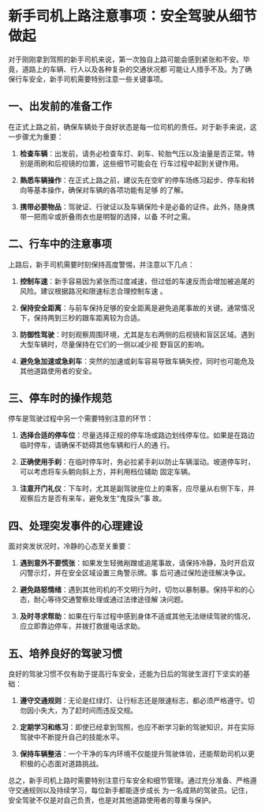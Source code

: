 # 新手司机上路注意事项：安全驾驶从细节做起

对于刚刚拿到驾照的新手司机来说，第一次独自上路可能会感到紧张和不安。毕竟，道路上的车辆、行人以及各种复杂的交通状况都
可能让人措手不及。为了确保行车安全，新手司机需要特别注意一些关键事项。

## 一、出发前的准备工作

在正式上路之前，确保车辆处于良好状态是每一位司机的责任。对于新手来说，这一步骤尤为重要：

1. **检查车辆**：出发前，请务必检查车灯、刹车、轮胎气压以及油量是否正常。特别是雨刷和后视镜的位置，这些细节可能会在
行车过程中起到关键作用。

2. **熟悉车辆操作**：在正式上路之前，建议先在空旷的停车场练习起步、停车和转向等基本操作，确保对车辆的各项功能有足够
的了解。

3. **携带必要物品**：驾驶证、行驶证以及车辆保险卡是必备的证件。此外，随身携带一把雨伞或折叠雨衣也是明智的选择，以备
不时之需。

## 二、行车中的注意事项

上路后，新手司机需要时刻保持高度警惕，并注意以下几点：

1. **控制车速**：新手容易因为紧张而过度减速，但过低的车速反而会增加被追尾的风险。建议根据路况和限速标志合理控制车速
。

2. **保持安全距离**：与前车保持足够的安全距离是避免追尾事故的关键。通常情况下，保持两到三秒的跟车距离较为合适。

3. **防御性驾驶**：时刻观察周围环境，尤其是左右两侧的后视镜和盲区区域。遇到大型车辆时，尽量保持在它们的一侧以减少视
野盲区的影响。

4. **避免急加速或急刹车**：突然的加速或刹车容易导致车辆失控，同时也可能危及其他道路使用者的安全。

## 三、停车时的操作规范

停车是驾驶过程中另一个需要特别注意的环节：

1. **选择合适的停车位**：尽量选择正规的停车场或路边划线停车位。如果是在路边临时停车，请确保不妨碍其他车辆和行人的通
行。

2. **正确使用手刹**：在临时停车时，务必拉紧手刹以防止车辆溜动。坡道停车时，可以考虑将车头朝向斜上方，并利用档位辅助
固定车辆。

3. **注意开门礼仪**：下车时，尤其是副驾驶座位上的乘客，应尽量从右侧下车，并观察后方是否有来车，避免发生“鬼探头”事
故。

## 四、处理突发事件的心理建设

面对突发状况时，冷静的心态至关重要：

1. **遇到意外不要慌张**：如果发生轻微剐蹭或追尾事故，请保持冷静，及时开启双闪警示灯，并在安全区域设置三角警示牌。事
后可通过保险途径解决争议。

2. **避免路怒情绪**：遇到其他司机的不文明行为时，切勿以暴制暴。保持平和的心态，耐心等待交通警察处理或通过法律途径解
决问题。

3. **及时寻求帮助**：如果在行车过程中感到身体不适或其他无法继续驾驶的情况，应立即靠边停车，并拨打救援电话求助。

## 五、培养良好的驾驶习惯

良好的驾驶习惯不仅有助于提高行车安全，还能为日后的驾驶生涯打下坚实的基础：

1. **遵守交通规则**：无论是红绿灯、让行标志还是限速标志，都必须严格遵守。切勿因小失大，为了赶时间而违反交规。

2. **定期学习和练习**：即使已经拿到驾照，也应不断学习新的驾驶知识，并在实际驾驶中不断提升自己的技能水平。

3. **保持车辆整洁**：一个干净的车内环境不仅能提升驾驶体验，还能帮助司机以更积极的心态面对道路挑战。

总之，新手司机上路时需要特别注意行车安全和细节管理。通过充分准备、严格遵守交通规则以及持续学习，每位新手都能逐步成长
为一名成熟的驾驶员。记住，安全驾驶不仅是对自己负责，也是对其他道路使用者的尊重与保护。